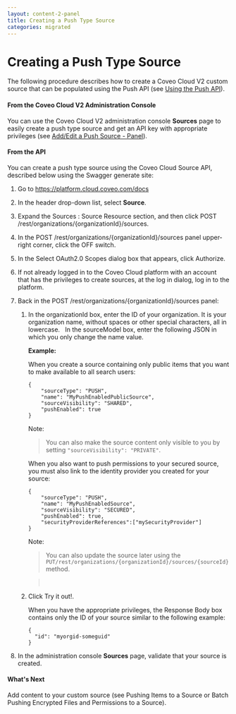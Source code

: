 ```yaml
---
layout: content-2-panel
title: Creating a Push Type Source
categories: migrated
---
```


# Creating a Push Type Source

The following procedure describes how to create a Coveo Cloud V2 custom source that can be populated using the Push API (see [Using the Push API](Using_the_Push_API)). 

#### From the Coveo Cloud V2 Administration Console

You can use the Coveo Cloud V2 administration console **Sources** page to easily create a push type source and get an API key with appropriate privileges (see [Add/Edit a Push Source - Panel](http://www.coveo.com/go?dest=ccv2ac&context=53)). 

#### From the API

You can create a push type source using the Coveo Cloud Source API, described below using the Swagger generate site: 

1.  Go to <https://platform.cloud.coveo.com/docs>
2.  In the header drop-down list, select **Source**.
3.  Expand the Sources : Source Resource section, and then click POST /rest/organizations/{organizationId}/sources.
4.  In the POST /rest/organizations/{organizationId}/sources panel upper-right corner, click the OFF switch.
5.  In the Select OAuth2.0 Scopes dialog box that appears, click Authorize. 
6.  If not already logged in to the Coveo Cloud platform with an account that has the privileges to create sources, at the log in dialog, log in to the platform. 
7.  Back in the POST /rest/organizations/{organizationId}/sources panel:
    1.  In the organizationId box, enter the ID of your organization. It is your organization name, without spaces or other special characters, all in lowercase.  
        In the sourceModel box, enter the following JSON in which you only change the name value.

        **Example:**

        When you create a source containing only public items that you want to make available to all search users:

        ```
        {
            "sourceType": "PUSH",
            "name": "MyPushEnabledPublicSource",
            "sourceVisibility": "SHARED",
            "pushEnabled": true
        }
        ```

        Note:

        > You can also make the source content only visible to you by setting `"sourceVisibility": "PRIVATE"`.

        When you also want to push permissions to your secured source, you must also link to the identity provider you created for your source:

        ```
        {
            "sourceType": "PUSH",
            "name": "MyPushEnabledSource",
            "sourceVisibility": "SECURED",
            "pushEnabled": true,
            "securityProviderReferences":["mySecurityProvider"]
        }
        ```

        Note:

        > You can also update the source later using the `PUT/rest/organizations/{organizationId}/sources/{sourceId}` method.

        >  

    2.  Click Try it out!. 

        When you have the appropriate privileges, the Response Body box contains only the ID of your source similar to the following example:

        ```
        {
          "id": "myorgid-someguid"
        }
        ```

8.  In the administration console **Sources** page, validate that your source is created. 

#### What's Next

Add content to your custom source (see Pushing Items to a Source or Batch Pushing Encrypted Files and Permissions to a Source).
